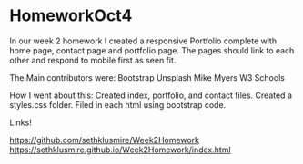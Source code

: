# HomeworkOct4

In our week 2 homework I created a responsive Portfolio complete with home page, contact page and portfolio page. The pages should link to each other and respond to mobile first as seen fit.

The Main contributors were:
Bootstrap
Unsplash
Mike Myers
W3 Schools


How I went about this:
Created index, portfolio, and contact files.
Created a styles.css folder.
Filed in each html using bootstrap code.


Links!

https://github.com/sethklusmire/Week2Homework
https://sethklusmire.github.io/Week2Homework/index.html